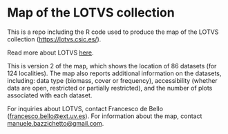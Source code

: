 # Map of the LOTVS collection

This is a repo including the R code used to produce the map of the LOTVS collection (https://lotvs.csic.es/).

Read more about LOTVS [here](https://doi.org/10.1101/2021.09.29.462383).

This is version 2 of the map, which shows the location of 86 datasets (for 124 localities). The map also reports additional information on the datasets, including: data type (biomass, cover or frequency), accessibility (whether data are open, restricted or partially restricted), and the number of plots associated with each dataset.

For inquiries about LOTVS, contact Francesco de Bello (francesco.bello@ext.uv.es).
For information about the map, contact manuele.bazzichetto@gmail.com.
